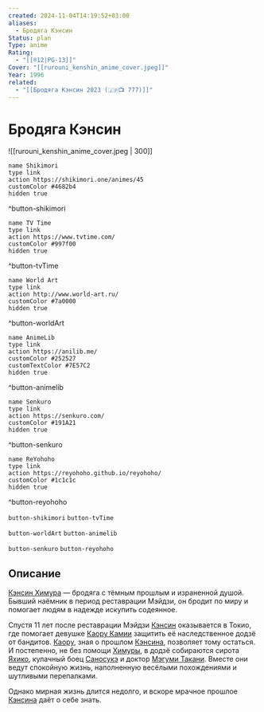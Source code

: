 ```yaml
---
created: 2024-11-04T14:19:52+03:00
aliases:
  - Бродяга Кэнсин
Status: plan
Type: anime
Rating:
  - "[[®️12|PG-13]]"
Cover: "[[rurouni_kenshin_anime_cover.jpeg]]"
Year: 1996
related:
  - "[[Бродяга Кэнсин 2023 (🇯🇵📺 777)]]"
---
```


# Бродяга Кэнсин

![[rurouni_kenshin_anime_cover.jpeg | 300]]

```button
name Shikimori
type link
action https://shikimori.one/animes/45
customColor #4682b4
hidden true
```
^button-shikimori

```button
name TV Time
type link
action https://www.tvtime.com/
customColor #997f00
hidden true
```
^button-tvTime

```button
name World Art
type link
action http://www.world-art.ru/
customColor #7a0000
hidden true
```
^button-worldArt

```button
name AnimeLib
type link
action https://anilib.me/
customColor #252527
customTextColor #7E57C2
hidden true
```
^button-animelib

```button
name Senkuro
type link
action https://senkuro.com/
customColor #191A21
hidden true
```
^button-senkuro

```button
name ReYohoho
type link
action https://reyohoho.github.io/reyohoho/
customColor #1c1c1c
hidden true
```
^button-reyohoho

`button-shikimori` `button-tvTime`

`button-worldArt` `button-animelib`

`button-senkuro` `button-reyohoho`

## Описание

[Кэнсин Химура](https://shikimori.one/characters/147-kenshin-himura) — бродяга с тёмным прошлым и израненной душой. Бывший наёмник в период реставрации Мэйдзи, он бродит по миру и помогает людям в надежде искупить содеянное.

Спустя 11 лет после реставрации Мэйдзи [Кэнсин](https://shikimori.one/characters/147-kenshin-himura) оказывается в Токио, где помогает девушке [Каору Камии](https://shikimori.one/characters/148-kaoru-kamiya) защитить её наследственное додзё от бандитов. [Каору](https://shikimori.one/characters/148-kaoru-kamiya), зная о прошлом [Кэнсина](https://shikimori.one/characters/147-kenshin-himura), позволяет тому остаться. И постепенно, не без помощи [Химуры](https://shikimori.one/characters/147-kenshin-himura), в додзё собираются сирота [Яхико](https://shikimori.one/characters/150-yahiko-myoujin), кулачный боец [Саносукэ](https://shikimori.one/characters/149-sanosuke-sagara) и доктор [Мэгуми Такани](https://shikimori.one/characters/151-megumi-takani). Вместе они ведут спокойную жизнь, наполненную весёлыми похождениями и шутливыми перепалками.

Однако мирная жизнь длится недолго, и вскоре мрачное прошлое [Кэнсина](https://shikimori.one/characters/147-kenshin-himura) даёт о себе знать.
